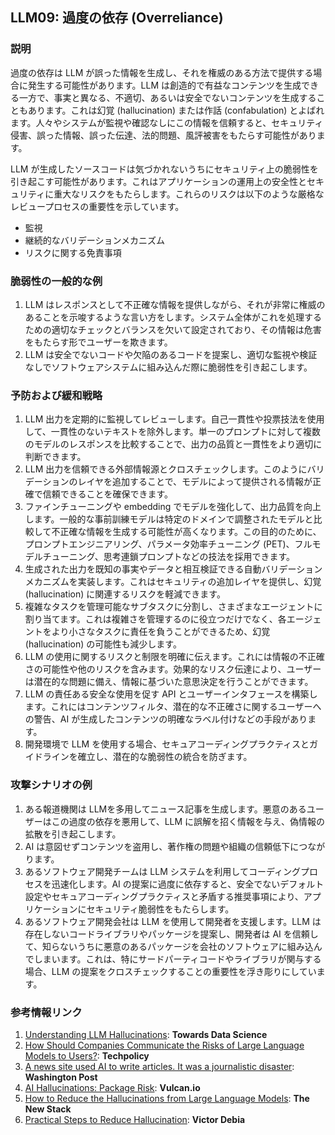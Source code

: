 ## LLM09: 過度の依存 (Overreliance)

### 説明

過度の依存は LLM が誤った情報を生成し、それを権威のある方法で提供する場合に発生する可能性があります。LLM は創造的で有益なコンテンツを生成できる一方で、事実と異なる、不適切、あるいは安全でないコンテンツを生成することもあります。これは幻覚 (hallucination) または作話 (confabulation) とよばれます。人々やシステムが監視や確認なしにこの情報を信頼すると、セキュリティ侵害、誤った情報、誤った伝達、法的問題、風評被害をもたらす可能性があります。

LLM が生成したソースコードは気づかれないうちにセキュリティ上の脆弱性を引き起こす可能性があります。これはアプリケーションの運用上の安全性とセキュリティに重大なリスクをもたらします。これらのリスクは以下のような厳格なレビュープロセスの重要性を示しています。

* 監視
* 継続的なバリデーションメカニズム
* リスクに関する免責事項

### 脆弱性の一般的な例

1. LLM はレスポンスとして不正確な情報を提供しながら、それが非常に権威のあることを示唆するような言い方をします。システム全体がこれを処理するための適切なチェックとバランスを欠いて設定されており、その情報は危害をもたらす形でユーザーを欺きます。
2. LLM は安全でないコードや欠陥のあるコードを提案し、適切な監視や検証なしでソフトウェアシステムに組み込んだ際に脆弱性を引き起こします。

### 予防および緩和戦略

1. LLM 出力を定期的に監視してレビューします。自己一貫性や投票技法を使用して、一貫性のないテキストを除外します。単一のプロンプトに対して複数のモデルのレスポンスを比較することで、出力の品質と一貫性をより適切に判断できます。
2. LLM 出力を信頼できる外部情報源とクロスチェックします。このようにバリデーションのレイヤを追加することで、モデルによって提供される情報が正確で信頼できることを確保できます。
3. ファインチューニングや embedding でモデルを強化して、出力品質を向上します。一般的な事前訓練モデルは特定のドメインで調整されたモデルと比較して不正確な情報を生成する可能性が高くなります。この目的のために、プロンプトエンジニアリング、パラメータ効率チューニング (PET)、フルモデルチューニング、思考連鎖プロンプトなどの技法を採用できます。
4. 生成された出力を既知の事実やデータと相互検証できる自動バリデーションメカニズムを実装します。これはセキュリティの追加レイヤを提供し、幻覚 (hallucination) に関連するリスクを軽減できます。
5. 複雑なタスクを管理可能なサブタスクに分割し、さまざまなエージェントに割り当てます。これは複雑さを管理するのに役立つだけでなく、各エージェントをより小さなタスクに責任を負うことができるため、幻覚 (hallucination) の可能性も減少します。
6. LLM の使用に関するリスクと制限を明確に伝えます。これには情報の不正確さの可能性や他のリスクを含みます。効果的なリスク伝達により、ユーザーは潜在的な問題に備え、情報に基づいた意思決定を行うことができます。
7. LLM の責任ある安全な使用を促す API とユーザーインタフェースを構築します。これにはコンテンツフィルタ、潜在的な不正確さに関するユーザーへの警告、AI が生成したコンテンツの明確なラベル付けなどの手段があります。
8. 開発環境で LLM を使用する場合、セキュアコーディングプラクティスとガイドラインを確立し、潜在的な脆弱性の統合を防ぎます。

### 攻撃シナリオの例

1. ある報道機関は LLMを多用してニュース記事を生成します。悪意のあるユーザーはこの過度の依存を悪用して、LLM に誤解を招く情報を与え、偽情報の拡散を引き起こします。
2. AI は意図せずコンテンツを盗用し、著作権の問題や組織の信頼低下につながります。
3. あるソフトウェア開発チームは LLM システムを利用してコーディングプロセスを迅速化します。AI の提案に過度に依存すると、安全でないデフォルト設定やセキュアコーディングプラクティスと矛盾する推奨事項により、アプリケーションにセキュリティ脆弱性をもたらします。
4. あるソフトウェア開発会社は LLM を使用して開発者を支援します。LLM は存在しないコードライブラリやパッケージを提案し、開発者は AI を信頼して、知らないうちに悪意のあるパッケージを会社のソフトウェアに組み込んでしまいます。これは、特にサードパーティコードやライブラリが関与する場合、LLM の提案をクロスチェックすることの重要性を浮き彫りにしています。

### 参考情報リンク

1. [Understanding LLM Hallucinations](https://towardsdatascience.com/llm-hallucinations-ec831dcd7786): **Towards Data Science**
2. [How Should Companies Communicate the Risks of Large Language Models to Users?](https://techpolicy.press/how-should-companies-communicate-the-risks-of-large-language-models-to-users/): **Techpolicy**
3. [A news site used AI to write articles. It was a journalistic disaster](https://www.washingtonpost.com/media/2023/01/17/cnet-ai-articles-journalism-corrections/): **Washington Post**
4. [AI Hallucinations: Package Risk](https://vulcan.io/blog/ai-hallucinations-package-risk): **Vulcan.io**
5. [How to Reduce the Hallucinations from Large Language Models](https://thenewstack.io/how-to-reduce-the-hallucinations-from-large-language-models/): **The New Stack**
6. [Practical Steps to Reduce Hallucination](https://newsletter.victordibia.com/p/practical-steps-to-reduce-hallucination): **Victor Debia**
